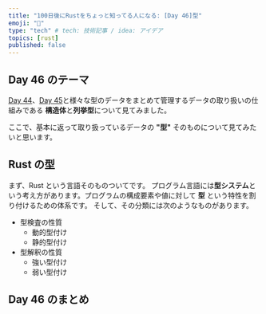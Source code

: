 ```yaml
---
title: "100日後にRustをちょっと知ってる人になる: [Day 46]型"
emoji: "🦀"
type: "tech" # tech: 技術記事 / idea: アイデア
topics: [rust]
published: false
---
```

## Day 46 のテーマ

[Day 44](https://zenn.dev/shinyay/articles/hello-rust-day044)、[Day 45](https://zenn.dev/shinyay/articles/hello-rust-day045)と様々な型のデータをまとめて管理するデータの取り扱いの仕組みである **構造体**と**列挙型**について見てみました。

ここで、基本に返って取り扱っているデータの **"型"** そのものについて見てみたいと思います。

## Rust の型

まず、Rust という言語そのものついてです。
プログラム言語には**型システム**という考え方があります。プログラムの構成要素や値に対して **型** という特性を割り付けるための体系です。
そして、その分類には次のようなものがあります。

- 型検査の性質
  - 動的型付け
  - 静的型付け
- 型解釈の性質
  - 強い型付け
  - 弱い型付け



## Day 46 のまとめ
